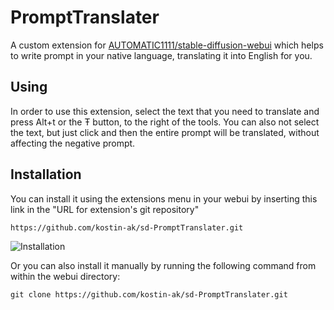 # PromptTranslater

A custom extension for [AUTOMATIC1111/stable-diffusion-webui](https://github.com/AUTOMATIC1111/stable-diffusion-webui) which helps to write prompt in your native language, translating it into English for you.

## Using

In order to use this extension, select the text that you need to translate and press Alt+t or the Ŧ button, to the right of the tools. You can also not select the text, but just click and then the entire prompt will be translated, without affecting the negative prompt.

## Installation

You can install it using the extensions menu in your webui by inserting this link in the "URL for extension's git repository"

`https://github.com/kostin-ak/sd-PromptTranslater.git`

![Installation](https://user-images.githubusercontent.com/43380468/220633481-d73a158a-76dc-4527-b675-85f0aa05ba10.png)

Or you can also install it manually by running the following command from within the webui directory:

`git clone https://github.com/kostin-ak/sd-PromptTranslater.git`

